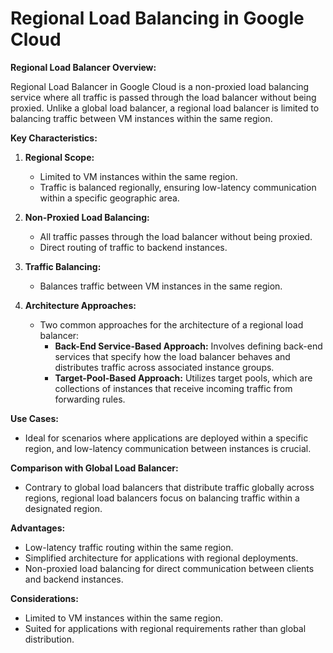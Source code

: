 # Regional Load Balancing in Google Cloud

**Regional Load Balancer Overview:**

Regional Load Balancer in Google Cloud is a non-proxied load balancing service where all traffic is passed through the load balancer without being proxied. Unlike a global load balancer, a regional load balancer is limited to balancing traffic between VM instances within the same region.

**Key Characteristics:**

1. **Regional Scope:**
   - Limited to VM instances within the same region.
   - Traffic is balanced regionally, ensuring low-latency communication within a specific geographic area.

2. **Non-Proxied Load Balancing:**
   - All traffic passes through the load balancer without being proxied.
   - Direct routing of traffic to backend instances.

3. **Traffic Balancing:**
   - Balances traffic between VM instances in the same region.

4. **Architecture Approaches:**
   - Two common approaches for the architecture of a regional load balancer:
      - **Back-End Service-Based Approach:** Involves defining back-end services that specify how the load balancer behaves and distributes traffic across associated instance groups.
      - **Target-Pool-Based Approach:** Utilizes target pools, which are collections of instances that receive incoming traffic from forwarding rules.

**Use Cases:**

- Ideal for scenarios where applications are deployed within a specific region, and low-latency communication between instances is crucial.

**Comparison with Global Load Balancer:**

- Contrary to global load balancers that distribute traffic globally across regions, regional load balancers focus on balancing traffic within a designated region.

**Advantages:**

- Low-latency traffic routing within the same region.
- Simplified architecture for applications with regional deployments.
- Non-proxied load balancing for direct communication between clients and backend instances.

**Considerations:**

- Limited to VM instances within the same region.
- Suited for applications with regional requirements rather than global distribution.

